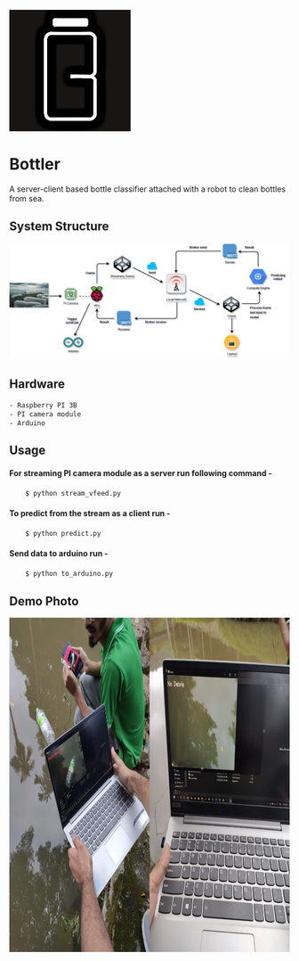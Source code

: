 ![bottler.png](bottler.png)
# Bottler
A server-client based bottle classifier attached with a robot to clean bottles from sea.

## System Structure
![system_archi.png](system_archi.png)

## Hardware
```
- Raspberry PI 3B
- PI camera module
- Arduino
```
## Usage
#### For streaming PI camera module as a server run following command -
``` python
    $ python stream_vfeed.py
```
#### To predict from the stream as a client run -
``` python
    $ python predict.py
```
#### Send data to arduino run -
``` python
    $ python to_arduino.py
```
## Demo Photo
 <img src="demo-pic.jpg" alt="demo" height="600" width="800">
